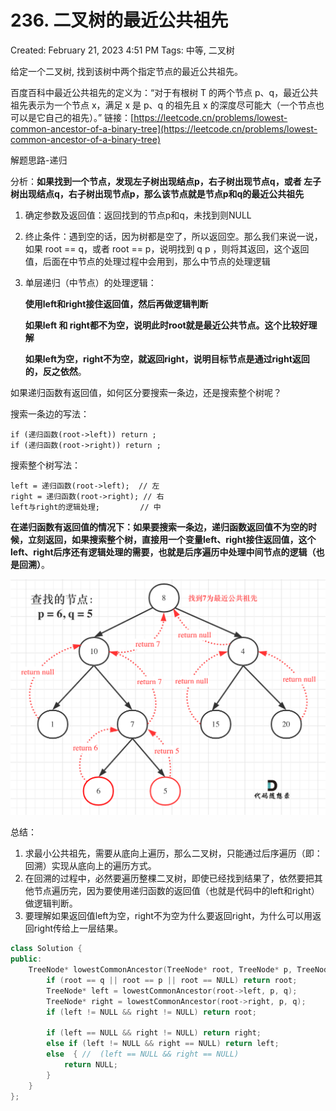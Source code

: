# 236. 二叉树的最近公共祖先

Created: February 21, 2023 4:51 PM
Tags: 中等, 二叉树

给定一个二叉树, 找到该树中两个指定节点的最近公共祖先。

百度百科中最近公共祖先的定义为：“对于有根树 T 的两个节点 p、q，最近公共祖先表示为一个节点 x，满足 x 是 p、q 的祖先且 x 的深度尽可能大（一个节点也可以是它自己的祖先）。”
链接：[https://leetcode.cn/problems/lowest-common-ancestor-of-a-binary-tree](https://leetcode.cn/problems/lowest-common-ancestor-of-a-binary-tree)

解题思路-递归

分析：**如果找到一个节点，发现左子树出现结点p，右子树出现节点q，或者 左子树出现结点q，右子树出现节点p，那么该节点就是节点p和q的最近公共祖先**

1. 确定参数及返回值：返回找到的节点p和q，未找到则NULL
2. 终止条件：遇到空的话，因为树都是空了，所以返回空。那么我们来说一说，如果 root == q，或者 root == p，说明找到 q p ，则将其返回，这个返回值，后面在中节点的处理过程中会用到，那么中节点的处理逻辑
3. 单层递归（中节点）的处理逻辑：
    
    **使用left和right接住返回值，然后再做逻辑判断**
    
    **如果left 和 right都不为空，说明此时root就是最近公共节点。这个比较好理解**
    
    **如果left为空，right不为空，就返回right，说明目标节点是通过right返回的，反之依然**。
    

如果递归函数有返回值，如何区分要搜索一条边，还是搜索整个树呢？

搜索一条边的写法：

```
if (递归函数(root->left)) return ;
if (递归函数(root->right)) return ;
```

搜索整个树写法：

```
left = 递归函数(root->left);  // 左
right = 递归函数(root->right); // 右
left与right的逻辑处理;         // 中
```

**在递归函数有返回值的情况下：如果要搜索一条边，递归函数返回值不为空的时候，立刻返回，如果搜索整个树，直接用一个变量left、right接住返回值，这个left、right后序还有逻辑处理的需要，也就是后序遍历中处理中间节点的逻辑（也是回溯）**。

![Untitled](Untitled%2022.png)

总结：

1. 求最小公共祖先，需要从底向上遍历，那么二叉树，只能通过后序遍历（即：回溯）实现从底向上的遍历方式。
2. 在回溯的过程中，必然要遍历整棵二叉树，即使已经找到结果了，依然要把其他节点遍历完，因为要使用递归函数的返回值（也就是代码中的left和right）做逻辑判断。
3. 要理解如果返回值left为空，right不为空为什么要返回right，为什么可以用返回right传给上一层结果。

```cpp
class Solution {
public:
    TreeNode* lowestCommonAncestor(TreeNode* root, TreeNode* p, TreeNode* q) {
        if (root == q || root == p || root == NULL) return root;
        TreeNode* left = lowestCommonAncestor(root->left, p, q);
        TreeNode* right = lowestCommonAncestor(root->right, p, q);
        if (left != NULL && right != NULL) return root;

        if (left == NULL && right != NULL) return right;
        else if (left != NULL && right == NULL) return left;
        else  { //  (left == NULL && right == NULL)
            return NULL;
        }
    }
};
```